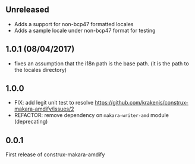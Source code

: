 ## Unreleased

- Adds a support for non-bcp47 formatted locales
- Adds a sample locale under non-bcp47 format for testing

## 1.0.1 (08/04/2017)

- fixes an assumption that the i18n path is the base path. (it is the path to the locales directory)

## 1.0.0

* FIX: add legit unit test to resolve https://github.com/krakenjs/construx-makara-amdify/issues/2
* REFACTOR: remove dependency on `makara-writer-amd` module (deprecating)

## 0.0.1

First release of construx-makara-amdify

